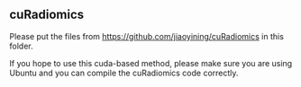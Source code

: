 ## cuRadiomics
Please put the files from https://github.com/jiaoyining/cuRadiomics in this folder. 

If you hope to use this cuda-based method, please make sure you are using Ubuntu and you can compile the cuRadiomics code correctly. 